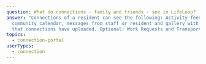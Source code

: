 ```yaml
---
question: What do connections - family and friends - see in LifeLoop?
answer: "Connections of a resident can see the following: Activity feed,
  community calendar, messages from staff or resident and gallery with photos
  that connections have uploaded. Optional: Work Requests and Transportation"
topics:
  - connection-portal
userTypes:
  - connection
---
```

